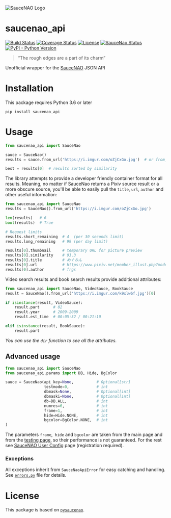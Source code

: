 ![SauceNAO Logo](https://user-images.githubusercontent.com/44947427/89287471-b9289000-d65c-11ea-905d-aa72f908a9b3.png)

# saucenao_api
[![Build Status](https://travis-ci.com/nomnoms12/saucenao_api.svg?branch=master)](https://travis-ci.com/nomnoms12/saucenao_api)
[![Coverage Status](https://coveralls.io/repos/github/nomnoms12/saucenao_api/badge.svg?branch=master)](https://coveralls.io/github/nomnoms12/saucenao_api?branch=master)
[![License](https://img.shields.io/github/license/nomnoms12/saucenao_api)](https://github.com/nomnoms12/saucenao_api/blob/master/LICENSE)
[![SauceNao Status](https://img.shields.io/website?url=https%3A%2F%2Fsaucenao.com)](https://saucenao.com)
[![PyPI - Python Version](https://img.shields.io/pypi/pyversions/saucenao_api)](https://pypi.org/project/saucenao-api)

> “The rough edges are a part of its charm”

Unofficial wrapper for the [SauceNAO](https://saucenao.com) JSON API

# Installation
This package requires Python 3.6 or later
```
pip install saucenao_api
```

# Usage
```python
from saucenao_api import SauceNao

sauce = SauceNao()
results = sauce.from_url('https://i.imgur.com/oZjCxGo.jpg')  # or from_file()

best = results[0]  # results sorted by similarity
```

The library attempts to provide a developer friendly container format for all results. Meaning, no matter if SauceNao returns a Pixiv source result or a more obscure source, you'll be able to easily pull the `title`, `url`, `author` and other useful information:
```python
from saucenao_api import SauceNao
results = SauceNao().from_url('https://i.imgur.com/oZjCxGo.jpg')

len(results)   # 6
bool(results)  # True

# Request limits
results.short_remaining  # 4  (per 30 seconds limit)
results.long_remaining   # 99 (per day limit)

results[0].thumbnail     # temporary URL for picture preview
results[0].similarity    # 93.3
results[0].title         # めぐみん
results[0].url           # https://www.pixiv.net/member_illust.php?mode=medium&illust_id=77630170
results[0].author        # frgs
```

Video search results and book search results provide additional attributes:
```python
from saucenao_api import SauceNao, VideoSauce, BookSauce
result = SauceNao().from_url('https://i.imgur.com/k9xlw6f.jpg')[0]

if isinstance(result, VideoSauce):
    result.part      # 02
    result.year      # 2009-2009
    result.est_time  # 00:05:32 / 00:21:10

elif isinstance(result, BookSauce):
    result.part
```
*You can use the `dir` function to see all the attributes.*

## Advanced usage
```python
from saucenao_api import SauceNao
from saucenao_api.params import DB, Hide, BgColor

sauce = SauceNao(api_key=None,          # Optional[str] 
                 testmode=0,            # int
                 dbmask=None,           # Optional[int]
                 dbmaski=None,          # Optional[int]
                 db=DB.ALL,             # int
                 numres=6,              # int
                 frame=1,               # int
                 hide=Hide.NONE,        # int
                 bgcolor=BgColor.NONE,  # int
)
```
The parameters `frame`,` hide` and `bgcolor` are taken from the main page and from the [testing page](https://saucenao.com/testing), so their performance is not guaranteed. For the rest see [SauceNAO User Config](https://saucenao.com/user.php?page=search-api) page (registration required).

### Exceptions
All exceptions inherit from `SauceNaoApiError` for easy catching and handling. See [`errors.py`](saucenao_api/errors.py) file for details.

# License
This package is based on [`pysaucenao`](https://github.com/FujiMakoto/pysaucenao).
